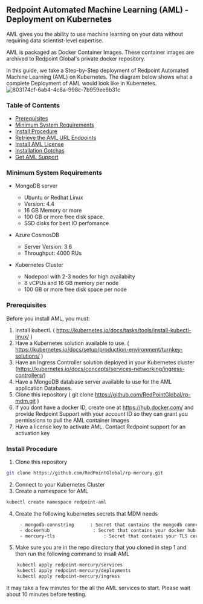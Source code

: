 ## Redpoint Automated Machine Learning (AML) - Deployment on Kubernetes
AML gives you the ability to use machine learning on your data without requiring data scientist-level expertise.

AML is packaged as Docker Container Images. These container images are archived to Redpoint Global's private docker repository. 

In this guide, we take a Step-by-Step deployment of Redpoint Automated Machine Learning (AML) on Kubernetes. The diagram below shows what a complete Deployment of AML would look like in Kubernetes.
![803174cf-6ab4-4c8a-998c-7b959ee6b31c](https://user-images.githubusercontent.com/42842390/197833963-45b725f0-947e-4884-914b-c6942d6d883d.png)

### Table of Contents
- [Prerequisites ](#prerequisites)
- [Minimum System Requirements ](#system-requirements)
- [Install Procedure ](#install-procedure)
- [Retrieve the AML URL Endpoints ](#retrieve-the-aml-url-endpoints)
- [Install AML License](#install-aml-license)
- [Installation Gotchas](#installation-gotchas)
- [Get AML Support](#get-aml-support)

### Minimum System Requirements

- MongoDB server
    - Ubuntu or Redhat Linux  
    - Version: 4.4   
    - 16 GB Memory or more
    - 100 GB or more free disk space.
    - SSD disks for best IO perfomance
     
- Azure CosmosDB
    - Server Version: 3.6
    - Throughput: 4000 RUs

- Kubernetes Cluster
    - Nodepool with 2-3 nodes for high availabilty
    - 8 vCPUs and 16 GB memory per node
    - 100 GB or more free disk space per node
    
### Prerequisites

Before you install AML, you must:

1. Install kubectl. ( https://kubernetes.io/docs/tasks/tools/install-kubectl-linux/ )
3. Have a Kubernetes solution available to use. ( https://kubernetes.io/docs/setup/production-environment/turnkey-solutions/ )
4. Have an Ingress Controller solution deployed in your Kubernetes cluster (https://kubernetes.io/docs/concepts/services-networking/ingress-controllers/)
5. Have a MongoDB database server available to use for the AML application Databases.
6. Clone this repository ( git clone https://github.com/RedPointGlobal/rp-mdm.git ) 
7. If you dont have a docker ID, create one at https://hub.docker.com/ and provide Redpoint Support with your account ID so they can grant you permissions to pull the AML container images
8. Have a license key to activate AML. Contact Redpoint support for an activation key

### Install Procedure

1. Clone this repository
```sh
git clone https://github.com/RedPointGlobal/rp-mercury.git
 ```
2. Connect to your Kubernetes Cluster
3. Create a namespace for AML
```sh
kubectl create namespace redpoint-aml
 ```
4. Create the following kubernetes secrets that MDM needs
```sh
     - mongodb-connstring      : Secret that contains the mongodb connection string
     - dockerhub                : Secret that contains your docker hub credentials
     - mercury-tls                  : Secret that contains your TLS certificate and private key to be used by the Ingress
 ```
5. Make sure you are in the repo directory that you cloned in step 1 and then run the following command to insall AML

```sh
    kubectl apply redpoint-mercury/services
    kubectl apply redpoint-mercury/deployments
    kubectl apply redpoint-mercury/ingress
 ```
It may take a few minutes for the all the AML services to start. Please wait about 10 minutes before testing.
